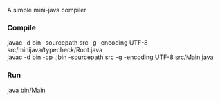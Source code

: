 A simple mini-java compiler  

### Compile
javac -d bin -sourcepath src -g -encoding UTF-8 src/minijava/typecheck/Root.java  
javac -d bin -cp .;bin -sourcepath src -g -encoding UTF-8 src/Main.java  

### Run
java bin/Main  